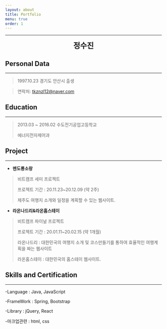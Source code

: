 ```yaml
---
layout: about
title: Portfolio
menu: true
order: 1
---
```


* * *
<center>
<span style=
"font-size:170%;
font-weight:bold">
정수진
</span>
</center>

## Personal Data
---
> 1997.10.23 경기도 안산시 출생

> 연락처: tkznzl12@naver.com


## Education
---
> 2013.03 ~ 2016.02 수도전기공업고등학교
>
> 에너지전자제어과

## Project
---

* **멘도롱소랑**

> 비트캠프 세미 프로젝트<br>
>
> 프로젝트 기간 : 20.11.23~20.12.09 (약 2주)<br>
>
> 제주도 여행지 소개와 일정을 계획할 수 있는 웹사이트.

* **라온나드리&라온홈스테이**

> 비트캠프 파이널 프로젝트<br>
>
> 프로젝트 기간 : 20.01.11~20.02.15 (약 1개월)<br>
>
> 라온나드리 : 대한민국의 여행지 소개 및 코스만들기를 통하여 효율적인 여행계획을 짜는 웹사이트<br>
>
> 라온홈스테이 : 대한민국의 홈스테이 웹사이트.

## Skills and Certification
---
-Language : Java, JavaScript

-FrameWork : Spring, Bootstrap

-Library : jQuery, React

-마크업관련 : html, css
